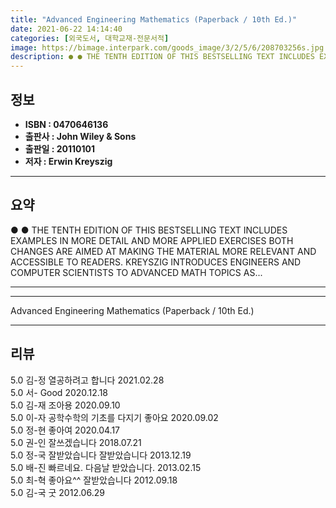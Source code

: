 ```yaml
---
title: "Advanced Engineering Mathematics (Paperback / 10th Ed.)"
date: 2021-06-22 14:14:40
categories: [외국도서, 대학교재-전문서적]
image: https://bimage.interpark.com/goods_image/3/2/5/6/208703256s.jpg
description: ● ● THE TENTH EDITION OF THIS BESTSELLING TEXT INCLUDES EXAMPLES IN MORE DETAIL AND MORE APPLIED EXERCISES BOTH CHANGES ARE AIMED AT MAKING THE MATERIAL MORE
---
```


## **정보**

- **ISBN : 0470646136**
- **출판사 : John Wiley & Sons**
- **출판일 : 20110101**
- **저자 : Erwin Kreyszig**

------



## **요약**

●  ●  THE TENTH EDITION OF THIS BESTSELLING TEXT INCLUDES EXAMPLES IN MORE DETAIL AND MORE APPLIED EXERCISES BOTH CHANGES ARE AIMED AT MAKING THE MATERIAL MORE RELEVANT AND ACCESSIBLE TO READERS. KREYSZIG INTRODUCES ENGINEERS AND COMPUTER SCIENTISTS TO ADVANCED MATH TOPICS AS... 

------



------


Advanced Engineering Mathematics (Paperback / 10th Ed.) 

------


## **리뷰** 

5.0 김-정 열공하려고 합니다 2021.02.28 <br/>5.0 서- Good 2020.12.18 <br/>5.0 김-재 조아용 2020.09.10 <br/>5.0 이-자 공학수학의 기초를 다지기 좋아요 2020.09.02 <br/>5.0 정-현 좋아여 2020.04.17 <br/>5.0 권-인 잘쓰겠습니다 2018.07.21 <br/>5.0 정-국 잘받았습니다 잘받았습니다 2013.12.19 <br/>5.0 배-진 빠르네요. 다음날 받았습니다. 2013.02.15 <br/>5.0 최-혁 좋아요^^ 잘받았습니다 2012.09.18 <br/>5.0 김-국 굿 2012.06.29 <br/>